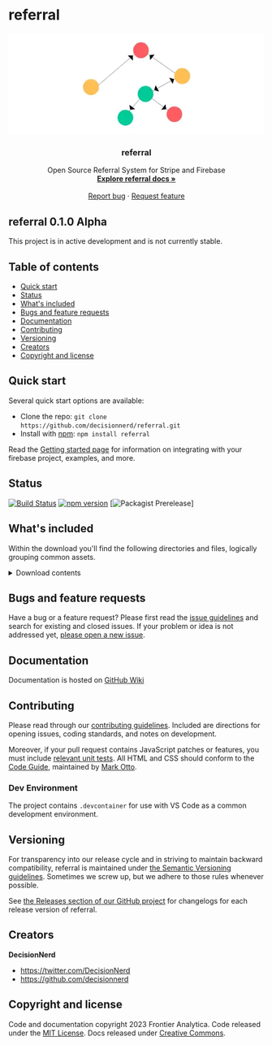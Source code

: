 # referral

<p align="center">
  <a href="https://github.com/DecisionNerd/referral/wiki">
    <img src="https://github.com/DecisionNerd/referral/blob/main/graph.png" alt="network graph" width="600">
  </a>
</p>

<h3 align="center">referral</h3>

<p align="center">
  Open Source Referral System for Stripe and Firebase
  <br>
  <a href="https://github.com/DecisionNerd/referral/wiki"><strong>Explore referral docs »</strong></a>
  <br>
  <br>
  <a href="https://github.com/decisionnerd/referral/issues/new?assignees=-&labels=bug&template=bug_report.yml">Report bug</a>
  ·
  <a href="https://github.com/decisionnerd/referral/issues/new?assignees=&labels=enhancement&template=feature_request.yml">Request feature</a>
</p>


## referral 0.1.0 Alpha

This project is in active development and is not currently stable.


## Table of contents

- [Quick start](#quick-start)
- [Status](#status)
- [What's included](#whats-included)
- [Bugs and feature requests](#bugs-and-feature-requests)
- [Documentation](#documentation)
- [Contributing](#contributing)
- [Versioning](#versioning)
- [Creators](#creators)
- [Copyright and license](#copyright-and-license)


## Quick start

Several quick start options are available:

- Clone the repo: `git clone https://github.com/decisionnerd/referral.git`
- Install with [npm](https://www.npmjs.com/): `npm install referral`

Read the [Getting started page](https://github.com/DecisionNerd/referral/wiki) for information on integrating with your firebase project, examples, and more.


## Status

[![Build Status](https://img.shields.io/github/actions/workflow/status/twbs/bootstrap/js.yml?branch=main&label=JS%20Tests&logo=github)](https://github.com/twbs/bootstrap/actions?query=workflow%3AJS+Tests+branch%3Amain)
[![npm version](https://img.shields.io/npm/v/bootstrap?logo=npm&logoColor=fff)](https://www.npmjs.com/package/bootstrap)
[![Packagist Prerelease](https://img.shields.io/packagist/vpre/twbs/bootstrap?logo=packagist&logoColor=fff)]


## What's included

Within the download you'll find the following directories and files, logically grouping common assets.

<details>
  <summary>Download contents</summary>

   ```text
referral
├── LICENSE
├── README.md
└── graph.png

  ```
</details>

## Bugs and feature requests

Have a bug or a feature request? Please first read the [issue guidelines](https://github.com/DecisionNerd/referral/wiki/Contributing) and search for existing and closed issues. If your problem or idea is not addressed yet, [please open a new issue](https://github.com/decisionnerd/referral/issues/new).


## Documentation

Documentation is hosted on [GitHub Wiki](https://github.com/decisionnerd/referral/wiki)

## Contributing

Please read through our [contributing guidelines](https://github.com/DecisionNerd/referral/wiki/Contributing). Included are directions for opening issues, coding standards, and notes on development.

Moreover, if your pull request contains JavaScript patches or features, you must include [relevant unit tests](https://github.com/DecisionNerd/referral/wiki/testing). All HTML and CSS should conform to the [Code Guide](https://github.com/mdo/code-guide), maintained by [Mark Otto](https://github.com/mdo).

### Dev Environment

The project contains `.devcontainer` for use with VS Code as a common development environment.

## Versioning

For transparency into our release cycle and in striving to maintain backward compatibility, referral is maintained under [the Semantic Versioning guidelines](https://semver.org/). Sometimes we screw up, but we adhere to those rules whenever possible.

See [the Releases section of our GitHub project](https://github.com/decisionnerd/referral/releases) for changelogs for each release version of referral.


## Creators

**DecisionNerd**

- <https://twitter.com/DecisionNerd>
- <https://github.com/decisionnerd>


## Copyright and license

Code and documentation copyright 2023 Frontier Analytica. Code released under the [MIT License](https://github.com/DecisionNerd/referral/blob/main/LICENSE). Docs released under [Creative Commons](https://creativecommons.org/licenses/by/3.0/).
